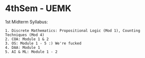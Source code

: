 # 4thSem - UEMK


1st Midterm Syllabus:

	1. Discrete Mathematics: Propositional Logic (Mod 1), Counting Techniques (Mod 4)
	2. COA: Module 1 & 2
	3. OS: Module 1 - 5 :) We're fucked
	4. DAA: Module 1
	5. AI & ML: Module 1 - 2
